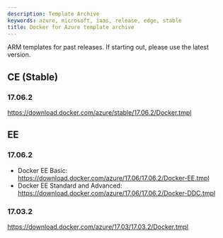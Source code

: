 ```yaml
---
description: Template Archive
keywords: azure, microsoft, iaas, release, edge, stable
title: Docker for Azure template archive
---
```

ARM templates for past releases. If starting out, please use the latest version.

## CE (Stable)

### 17.06.2

https://download.docker.com/azure/stable/17.06.2/Docker.tmpl

## EE

### 17.06.2

- Docker EE Basic: https://download.docker.com/azure/17.06/17.06.2/Docker-EE.tmpl
- Docker EE Standard and Advanced: https://download.docker.com/azure/17.06/17.06.2/Docker-DDC.tmpl

### 17.03.2

https://download.docker.com/azure/17.03/17.03.2/Docker.tmpl